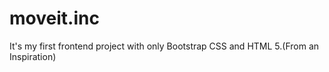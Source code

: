 # moveit.inc
It's my first frontend project with only Bootstrap CSS and HTML 5.(From an Inspiration)
